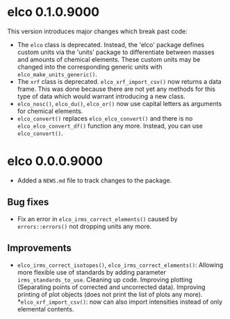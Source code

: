 # elco 0.1.0.9000

This version introduces major changes which break past code:
* The `elco` class is deprecated. Instead, the 'elco' package defines custom units via the 'units' package to differentiate between masses and amounts of chemical elements. These custom units may be changed into the corresponding generic units with `elco_make_units_generic()`.
* The `xrf` class is deprecated. `elco_xrf_import_csv()` now returns a data frame. This was done because there are not yet any methods for this type of data which would warrant introducing a new class.
* `elco_nosc()`, `elco_du()`, `elco_or()` now use capital letters as arguments for chemical elements.
* `elco_convert()` replaces `elco_elco_convert()` and there is no `elco_elco_convert_df()` function any more. Instead, you can use `elco_convert()`.


# elco 0.0.0.9000

* Added a `NEWS.md` file to track changes to the package.

## Bug fixes

*  Fix an error in `elco_irms_correct_elements()` caused by `errors::errors()` not dropping units any more.

## Improvements

* `elco_irms_correct_isotopes()`, `elco_irms_correct_elements()`: Allowing more flexible use of standards by adding parameter `irms_standards_to_use`. Cleaning up code. Improving plotting (Separating points of corrected and uncorrected data). Improving printing of plot objects (does not print the list of plots any more).
*`elco_xrf_import_csv()`: now can also import intensities instead of only elemental contents.
